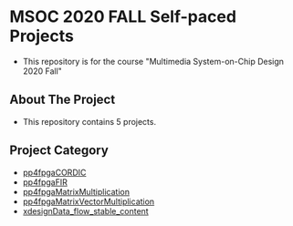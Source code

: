 # MSOC 2020 FALL Self-paced Projects
* This repository is for the course "Multimedia System-on-Chip Design 2020 Fall"

<!-- ABOUT THE PROJECT -->
## About The Project
* This repository contains 5 projects.

## Project Category
* [pp4fpgaCORDIC](https://github.com/b04901080/2020FALL_MSOC/tree/main/pp4fpgaCORDIC)
* [pp4fpgaFIR](https://github.com/b04901080/2020FALL_MSOC/tree/main/pp4fpgaFIR)
* [pp4fpgaMatrixMultiplication](https://github.com/b04901080/2020FALL_MSOC/tree/main/pp4fpgaMatrixMultiplication)
* [pp4fpgaMatrixVectorMultiplication](https://github.com/b04901080/2020FALL_MSOC/tree/main/pp4fpgaMatrixVector)
* [xdesignData_flow_stable_content](https://github.com/b04901080/2020FALL_MSOC/tree/main/xdesignData_flow_stable_content)



